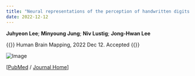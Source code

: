```yaml
---
title: "Neural representations of the perception of handwritten digits and visual objects from a convolutional neural network compared to humans"
date: 2022-12-12
---
```


**Juhyeon Lee**; **Minyoung Jung**; **Niv Lustig**; **Jong-Hwan Lee**

{{<format bright-green>}}
Human Brain Mapping, 2022 Dec 12.  Accepted
{{</format>}}

![Image](//bspl.korea.ac.kr/Board/Lab_News/2022/2022_Lee_etal_HBM.png)

[[PubMed](https://pubmed.ncbi.nlm.nih.gov/36637109/) /
[Journal Home](https://onlinelibrary.wiley.com/doi/full/10.1002/hbm.26189)]
<!-- [Google Scholar](https://scholar.google.com/scholar?hl=en&as_sdt=0%2C5&q=Mixed-effects+multilevel+analysis+followed+by+canonical+correlation+analysis+is+an+effective+fMRI+tool+for+the+investigation+of+idiosyncrasies&btnG=) / -->

